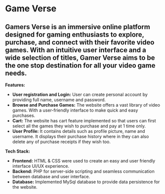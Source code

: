 # Game Verse
## Gamers Verse is an immersive online platform designed for gaming enthusiasts to explore, purchase, and connect with their favorite video games. With an intuitive user interface and a wide selection of titles, Gamer Verse aims to be the one stop destination for all your video game needs.

**Features:**
- **User registration and Login:** User can create personal account by providing full name, username and password.
- **Browse and Purchase Games:** The website offers a vast library of video games. With a user-friendly interface to make quick and easy purchases.
- **Cart:** The website has cart feature implemented so that users can first select all the games they wish to purchase and pay at 1 time only.
- **User Profile:** It contains details such as profile picture, name and username. It displays their purchase history where in they can also delete any of purchase receipts if they wish too.

**Tech Stack:**
- **Frontend:** HTML & CSS were used to create an easy and user friendly interface UI/UX experience.
- **Backend:** PHP for server-side scripting and seamless communication between database and user interface.
- **Database:** Implemented MySql database to provide data persistence for the website.
